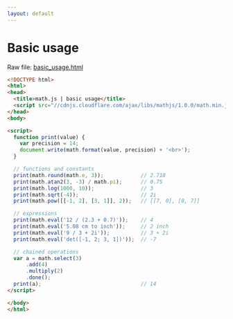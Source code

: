 ```yaml
---
layout: default
---
```


# Basic usage

Raw file: [basic_usage.html](basic_usage.html)

```html
<!DOCTYPE html>
<html>
<head>
  <title>math.js | basic usage</title>
  <script src="//cdnjs.cloudflare.com/ajax/libs/mathjs/1.0.0/math.min.js"></script>
</head>
<body>

<script>
  function print(value) {
    var precision = 14;
    document.write(math.format(value, precision) + '<br>');
  }

  // functions and constants
  print(math.round(math.e, 3));            // 2.718
  print(math.atan2(3, -3) / math.pi);      // 0.75
  print(math.log(1000, 10));               // 3
  print(math.sqrt(-4));                    // 2i
  print(math.pow([[-1, 2], [3, 1]], 2));   // [[7, 0], [0, 7]]

  // expressions
  print(math.eval('12 / (2.3 + 0.7)'));    // 4
  print(math.eval('5.08 cm to inch'));     // 2 inch
  print(math.eval('9 / 3 + 2i'));          // 3 + 2i
  print(math.eval('det([-1, 2; 3, 1])'));  // -7

  // chained operations
  var a = math.select(3)
      .add(4)
      .multiply(2)
      .done();
  print(a);                                // 14
</script>

</body>
</html>
```

<!-- Note: This file is automatically generated. Changes made in this file will be overridden. -->

